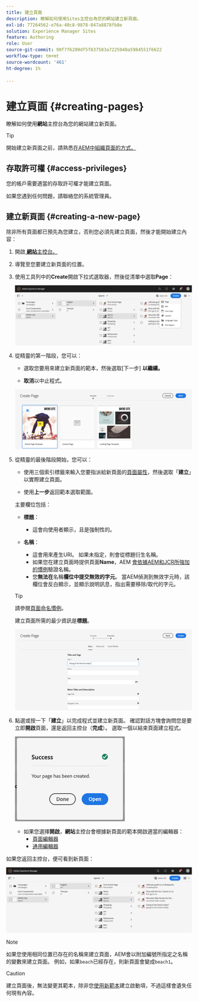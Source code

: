 ```yaml
---
title: 建立頁面
description: 瞭解如何使用Sites主控台為您的網站建立新頁面。
exl-id: 77264562-e76a-40c8-9878-847a8878fb8e
solution: Experience Manager Sites
feature: Authoring
role: User
source-git-commit: 90f7f6209df5f837583a7225940a5984551f6622
workflow-type: tm+mt
source-wordcount: '461'
ht-degree: 1%

---
```


# 建立頁面 {#creating-pages}

瞭解如何使用&#x200B;**網站**&#x200B;主控台為您的網站建立新頁面。

>[!TIP]
>
>開始建立新頁面之前，請熟悉[在AEM中組織頁面的方式。](/help/sites-cloud/authoring/sites-console/organizing-pages.md)

## 存取許可權 {#access-privileges}

您的帳戶需要適當的存取許可權才能建立頁面。

如果您遇到任何問題，請聯絡您的系統管理員。

## 建立新頁面 {#creating-a-new-page}

除非所有頁面都已預先為您建立，否則您必須先建立頁面，然後才能開始建立內容：

1. 開啟[ **網站**&#x200B;主控台。](/help/sites-cloud/authoring/sites-console/introduction.md)
1. 導覽至您要建立新頁面的位置。
1. 使用工具列中的&#x200B;**Create**&#x200B;開啟下拉式選取器，然後從清單中選取&#x200B;**Page**：

   ![正在建立頁面](/help/sites-cloud/authoring/assets/organizing-create-page.png)

1. 從精靈的第一階段，您可以：

   * 選取您要用來建立新頁面的範本，然後選取[下一步] **以繼續。**

   * **取消**&#x200B;以中止程式。

   ![選取新頁面的範本](/help/sites-cloud/authoring/assets/organizing-create-page-template.png)

1. 從精靈的最後階段開始，您可以：

   * 使用三個索引標籤來輸入您要指派給新頁面的[頁面屬性](/help/sites-cloud/authoring/sites-console/page-properties.md)，然後選取「**建立**」以實際建立頁面。

   * 使用&#x200B;**上一步**&#x200B;返回範本選取範圍。

   主要欄位包括：

   * **標題**：

      * 這會向使用者顯示，且是強制性的。

   * **名稱**：

      * 這會用來產生URI。 如果未指定，則會從標題衍生名稱。
      * 如果您在建立頁面時提供頁面&#x200B;**Name**，AEM [會依據AEM和JCR所強加的慣例](/help/implementing/developing/introduction/naming-conventions.md)驗證名稱。
      * 您&#x200B;**無法在**&#x200B;名稱&#x200B;**欄位中提交無效的字元**。 當AEM偵測到無效字元時，該欄位會反白顯示，並顯示說明訊息，指出需要移除/取代的字元。

   >[!TIP]
   >
   >請參閱[頁面命名慣例](#page-naming-conventions)。

   建立頁面所需的最少資訊是&#x200B;**標題**。

   ![提供頁面標題](/help/sites-cloud/authoring/assets/organizing-create-page-title.png)

1. 點選或按一下「**建立**」以完成程式並建立新頁面。 確認對話方塊會詢問您是要立即&#x200B;**開啟**&#x200B;頁面，還是返回主控台（**完成**）。 選取一個以結束頁面建立程式。

   ![頁面建立成功](/help/sites-cloud/authoring/assets/organizing-create-page-success.png)

   * 如果您選擇&#x200B;**開啟**，**網站**&#x200B;主控台會根據新頁面的範本開啟適當的編輯器：
      * [頁面編輯器](/help/sites-cloud/authoring/page-editor/introduction.md)
      * [通用編輯器](/help/sites-cloud/authoring/universal-editor/authoring.md)

如果您返回主控台，便可看到新頁面：

![產生的新頁面](/help/sites-cloud/authoring/assets/organizing-create-page-result.png)

>[!NOTE]
>
>如果您使用相同位置已存在的名稱來建立頁面，AEM會以附加編號所指定之名稱的變數來建立頁面。 例如，如果`beach`已經存在，則新頁面會變成`beach1`。

>[!CAUTION]
>
>建立頁面後，無法變更其範本，除非您[使用新範本](/help/sites-cloud/authoring/launches/creating.md#create-launch-with-new-template)建立啟動項，不過這樣會遺失任何現有內容。
